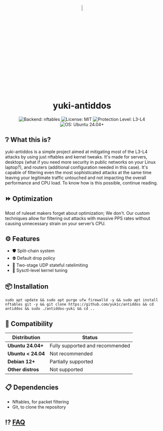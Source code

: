 <div align="center">
  <img src="https://github.com/user-attachments/assets/96b9d177-fe29-41f4-8a6e-7731d5696409"
       alt="banner"
       style="width: 7%; height: auto;" />
    <h1> yuki-antiddos</h1>
</div>



<p align="center">
  <img src="https://img.shields.io/badge/Backend-nftables-red?style=for-the-badge" alt="Backend: nftables"/>
  <img src="https://img.shields.io/badge/License-MIT-blueviolet?style=for-the-badge" alt="License: MIT"/>
  <img src="https://img.shields.io/badge/Protection-L3--L4-critical?style=for-the-badge&logo=linux" alt="Protection Level: L3-L4"/>
  <img src="https://img.shields.io/badge/Ubuntu-24.04%2B-orange?style=for-the-badge&logo=ubuntu" alt="OS: Ubuntu 24.04+"/>
</p>


## ❔ What this is?
yuki-antiddos is a simple project aimed at mitigating most of the L3-L4 attacks by using just nftables and kernel tweaks. It's made for servers, desktops (what if you need more security in public networks on your Linux laptop?), and routers (additional configuration needed in this case). It's capable of filtering even the most sophisticated attacks at the same time leaving your legitimate traffic untouched and not impacting the overall performance and CPU load. To know how is this possible, continue reading.

## ⏩ **Optimization**
Most of ruleset makers forget about optimization; We don't.
Our custom techniques allow for filtering out attacks with massive PPS rates without causing unnecessary strain on your server’s CPU.

## ⚙️ **Features**
- 🛡️ Split-chain system
- ⛔ Default drop policy
- 📶 Two-stage UDP stateful ratelimiting
- 🧩 Sysctl-level kernel tuning

## 📦 **Installation**
```
sudo apt update && sudo apt purge ufw firewalld -y && sudo apt install nftables git -y && git clone https://github.com/yuk1c/antiddos && cd antiddos && sudo ./antiddos-yuki && cd ..
```

## 🧪 **Compatibility**

| Distribution       | Status                 |
|--------------------|------------------------|
| **Ubuntu 24.04+**   | Fully supported and recommended  |
| **Ubuntu < 24.04**  | Not recommended                  |
| **Debian 12+**      | Partially supported              |
| **Other distros**   | Not supported                    |


## 📋 **Dependencies**
- Nftables, for packet filtering
- Git, to clone the repository

## ⁉️ <a href="https://github.com/yuk1c/antiddos/wiki/FAQ">FAQ</a>

